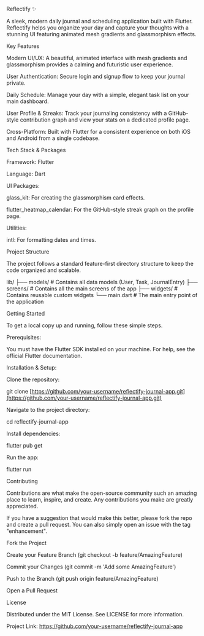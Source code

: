 Reflectify ✨

A sleek, modern daily journal and scheduling application built with Flutter. Reflectify helps you organize your day and capture your thoughts with a stunning UI featuring animated mesh gradients and glassmorphism effects.

Key Features

Modern UI/UX: A beautiful, animated interface with mesh gradients and glassmorphism provides a calming and futuristic user experience.

User Authentication: Secure login and signup flow to keep your journal private.

Daily Schedule: Manage your day with a simple, elegant task list on your main dashboard.

User Profile & Streaks: Track your journaling consistency with a GitHub-style contribution graph and view your stats on a dedicated profile page.

Cross-Platform: Built with Flutter for a consistent experience on both iOS and Android from a single codebase.

Tech Stack & Packages

Framework: Flutter

Language: Dart

UI Packages:

glass_kit: For creating the glassmorphism card effects.

flutter_heatmap_calendar: For the GitHub-style streak graph on the profile page.

Utilities:

intl: For formatting dates and times.

Project Structure

The project follows a standard feature-first directory structure to keep the code organized and scalable.

lib/
├── models/         # Contains all data models (User, Task, JournalEntry)
├── screens/        # Contains all the main screens of the app
├── widgets/        # Contains reusable custom widgets
└── main.dart       # The main entry point of the application


Getting Started

To get a local copy up and running, follow these simple steps.

Prerequisites:

You must have the Flutter SDK installed on your machine. For help, see the official Flutter documentation.

Installation & Setup:

Clone the repository:

git clone [https://github.com/your-username/reflectify-journal-app.git](https://github.com/your-username/reflectify-journal-app.git)


Navigate to the project directory:

cd reflectify-journal-app


Install dependencies:

flutter pub get


Run the app:

flutter run


Contributing

Contributions are what make the open-source community such an amazing place to learn, inspire, and create. Any contributions you make are greatly appreciated.

If you have a suggestion that would make this better, please fork the repo and create a pull request. You can also simply open an issue with the tag "enhancement".

Fork the Project

Create your Feature Branch (git checkout -b feature/AmazingFeature)

Commit your Changes (git commit -m 'Add some AmazingFeature')

Push to the Branch (git push origin feature/AmazingFeature)

Open a Pull Request

License

Distributed under the MIT License. See LICENSE for more information.

Project Link: https://github.com/your-username/reflectify-journal-app